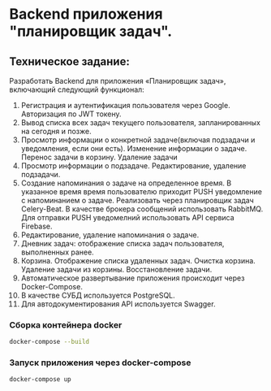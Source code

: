 # Backend приложения "планировщик задач". 

## Техническое задание:
Разработать Backend для приложения «Планировщик задач», включающий следующий функционал:

  1. Регистрация и аутентификация пользователя через Google. Авторизация по JWT токену.
  2.  Вывод списка всех задач текущего пользователя, запланированных на сегодня и позже.
  3. Просмотр информации о конкретной задаче(включая подзадачи и уведомления, если они есть). Изменение информации о задаче. Перенос задачи в корзину. Удаление задачи
  4. Просмотр информации о подзадаче. Редактирование, удаление подзадачи.
  5. Создание напоминания о задаче на определенное время. В указанное время время пользователю приходит PUSH уведомление с напоминанием о задаче. Реализовать через планировщик задач Celery-Beat. В качестве брокера сообщений использовать RabbitMQ. Для отправки PUSH уведомелний использовать API сервиса Firebase. 
  6. Редактирование, удаление напоминания о задаче.
  7. Дневник задач: отображение списка задач пользователя, выполненных ранее.
  8. Корзина. Отображение списка удаленных задач. Очистка корзина. Удаление задачи из корзины. Восстановление задачи.
  9. Автоматическое развертывание приложения происходит через Docker-Compose.
  10. В качестве СУБД используется PostgreSQL.
  11. Для автодокументирования API используется Swagger.
  

### Сборка контейнера docker

```bash
docker-compose --build
```

### Запуск приложения через docker-compose

```bash
docker-compose up
```
